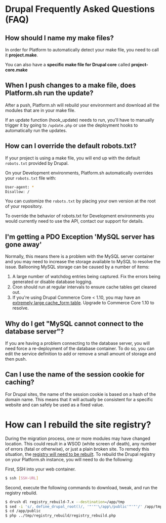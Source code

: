 # Drupal Frequently Asked Questions (FAQ)

## How should I name my make files?

In order for Platform to automatically detect your make file, you need
to call it **project.make**.

You can also have a **specific make file for Drupal core** called
**project-core.make**

## When I push changes to a make file, does Platform.sh run the update?

After a push, Platform.sh will rebuild your environment and download all
the modules that are in your make file.

If an update function (hook_update) needs to run, you'll have to
manually trigger it by going to `/update.php` or use the
deployment hooks to automatically run the updates.

## How can I override the default robots.txt?

If your project is using a make file, you will end up with the default
`robots.txt` provided by Drupal.

On your Development environments, Platform.sh automatically overrides
your `robots.txt` file with:

```bash
User-agent: *
Disallow: /
```

You can customize the `robots.txt` by placing your own version at the
root of your repository.

To override the behavior of robots.txt for Development environments you would
currently need to use the API, contact our support for details.

## I'm getting a PDO Exception 'MySQL server has gone away'

Normally, this means there is a problem with the MySQL server container
and you may need to increase the storage available to MySQL to resolve
the issue. Ballooning MySQL storage can be caused by a number of items:

1)  A large number of watchdog entries being captured. Fix the errors
    being generated or disable database logging.
2)  Cron should run at regular intervals to ensure cache
    tables get cleared out.
3)  If you're using Drupal Commerce Core < 1.10, you may have an
    [extremely large cache_form
    table](https://www.drupal.org/node/2057073). Upgrade to Commerce
    Core 1.10 to resolve.

## Why do I get "MySQL cannot connect to the database server"?

If you are having a problem connecting to the database server, you will
need force a re-deployment of the database container. To do so, you can
edit the service definition to add or remove a small amount of storage and
then push.

## Can I use the name of the session cookie for caching?

For Drupal sites, the name of the session cookie is based on a hash of the
domain name. This means that it will actually be consistent for a specific
website and can safely be used as a fixed value.

# How can I rebuild the site registry?

During the migration process, one or more modules may have changed
location. This could result in a WSOD (white screen of death), any
number of errors (fatal or otherwise), or just a plain broken site. To
remedy this situation, the [registry will need to be
rebuilt](https://www.drupal.org/project/registry_rebuild). To rebuild
the Drupal registry on your Platform.sh instance, you will need to do
the following:

First, SSH into your web container.

```bash
$ ssh [SSH-URL]
```

Second, execute the following commands to download, tweak, and run the
registry rebuild.

```bash
$ drush dl registry_rebuild-7.x --destination=/app/tmp
$ sed -i 's/, define_drupal_root()/, '"'"'\/app\/public'"'"'/' /app/tmp/registry_rebuild/registry_rebuild.php
$ cd /app/public
$ php ../tmp/registry_rebuild/registry_rebuild.php
```
